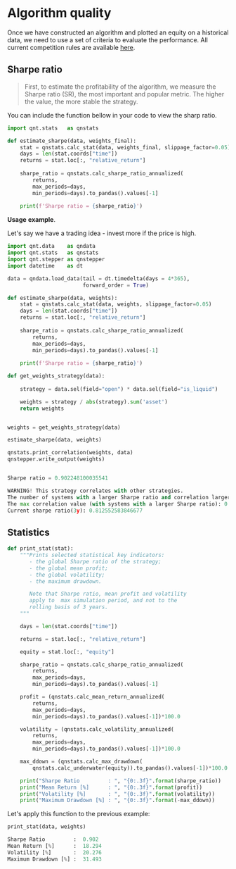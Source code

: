 # Algorithm quality

Once we have constructed an algorithm and plotted an equity on a historical data, we need to use a set of criteria to evaluate the performance. All current competition rules are available [here](https://quantnet.ai/contest).

## Sharpe ratio
>First, to estimate the profitability of the algorithm, we measure the Sharpe ratio (SR), the most important and popular metric. The higher the value, the more stable the strategy.

You can include the function bellow in your code to view the sharp ratio. 

```python
import qnt.stats   as qnstats

def estimate_sharpe(data, weights_final):
    stat = qnstats.calc_stat(data, weights_final, slippage_factor=0.05)
    days = len(stat.coords["time"])
    returns = stat.loc[:, "relative_return"]
    
    sharpe_ratio = qnstats.calc_sharpe_ratio_annualized(
        returns,
        max_periods=days,
        min_periods=days).to_pandas().values[-1]
    
    print(f'Sharpe ratio = {sharpe_ratio}')
```
**Usage** **example**. 

Let's say we have a trading idea - invest more if the price is high.

```python
import qnt.data    as qndata
import qnt.stats   as qnstats
import qnt.stepper as qnstepper
import datetime    as dt

data = qndata.load_data(tail = dt.timedelta(days = 4*365),
                        forward_order = True)

def estimate_sharpe(data, weights):
    stat = qnstats.calc_stat(data, weights, slippage_factor=0.05)
    days = len(stat.coords["time"])
    returns = stat.loc[:, "relative_return"]
    
    sharpe_ratio = qnstats.calc_sharpe_ratio_annualized(
        returns,
        max_periods=days,
        min_periods=days).to_pandas().values[-1]
    
    print(f'Sharpe ratio = {sharpe_ratio}')

def get_weights_strategy(data):
    
    strategy = data.sel(field="open") * data.sel(field="is_liquid")

    weights = strategy / abs(strategy).sum('asset')
    return weights


weights = get_weights_strategy(data)

estimate_sharpe(data, weights)

qnstats.print_correlation(weights, data)
qnstepper.write_output(weights)
```
```python

Sharpe ratio = 0.902248100035541

WARNING! This strategy correlates with other strategies.
The number of systems with a larger Sharpe ratio and correlation larger than 0.8: 1
The max correlation value (with systems with a larger Sharpe ratio): 0.9027474076009878
Current sharpe ratio(3y): 0.812552583846677
```

## Statistics

```python
def print_stat(stat):
    """Prints selected statistical key indicators:
       - the global Sharpe ratio of the strategy;
       - the global mean profit;
       - the global volatility;
       - the maximum drawdown.

       Note that Sharpe ratio, mean profit and volatility
       apply to  max simulation period, and not to the
       rolling basis of 3 years.
    """

    days = len(stat.coords["time"])

    returns = stat.loc[:, "relative_return"]

    equity = stat.loc[:, "equity"]

    sharpe_ratio = qnstats.calc_sharpe_ratio_annualized(
        returns,
        max_periods=days,
        min_periods=days).to_pandas().values[-1]

    profit = (qnstats.calc_mean_return_annualized(
        returns,
        max_periods=days,
        min_periods=days).to_pandas().values[-1])*100.0

    volatility = (qnstats.calc_volatility_annualized(
        returns,
        max_periods=days,
        min_periods=days).to_pandas().values[-1])*100.0

    max_ddown = (qnstats.calc_max_drawdown(
        qnstats.calc_underwater(equity)).to_pandas().values[-1])*100.0

    print("Sharpe Ratio         : ", "{0:.3f}".format(sharpe_ratio))
    print("Mean Return [%]      : ", "{0:.3f}".format(profit))
    print("Volatility [%]       : ", "{0:.3f}".format(volatility))
    print("Maximum Drawdown [%] : ", "{0:.3f}".format(-max_ddown))
```
Let's apply this function to the previous example:

```python
print_stat(data, weights)
```

```python
Sharpe Ratio         :  0.902
Mean Return [%]      :  18.294
Volatility [%]       :  20.276
Maximum Drawdown [%] :  31.493
```